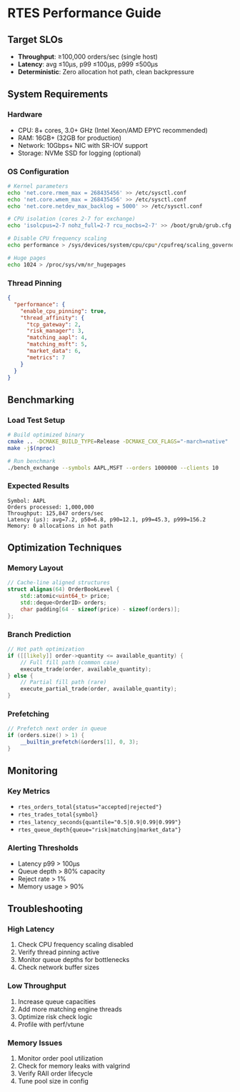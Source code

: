 # RTES Performance Guide

## Target SLOs
- **Throughput**: ≥100,000 orders/sec (single host)
- **Latency**: avg ≤10μs, p99 ≤100μs, p999 ≤500μs
- **Deterministic**: Zero allocation hot path, clean backpressure

## System Requirements

### Hardware
- CPU: 8+ cores, 3.0+ GHz (Intel Xeon/AMD EPYC recommended)
- RAM: 16GB+ (32GB for production)
- Network: 10Gbps+ NIC with SR-IOV support
- Storage: NVMe SSD for logging (optional)

### OS Configuration
```bash
# Kernel parameters
echo 'net.core.rmem_max = 268435456' >> /etc/sysctl.conf
echo 'net.core.wmem_max = 268435456' >> /etc/sysctl.conf
echo 'net.core.netdev_max_backlog = 5000' >> /etc/sysctl.conf

# CPU isolation (cores 2-7 for exchange)
echo 'isolcpus=2-7 nohz_full=2-7 rcu_nocbs=2-7' >> /boot/grub/grub.cfg

# Disable CPU frequency scaling
echo performance > /sys/devices/system/cpu/cpu*/cpufreq/scaling_governor

# Huge pages
echo 1024 > /proc/sys/vm/nr_hugepages
```

### Thread Pinning
```json
{
  "performance": {
    "enable_cpu_pinning": true,
    "thread_affinity": {
      "tcp_gateway": 2,
      "risk_manager": 3,
      "matching_aapl": 4,
      "matching_msft": 5,
      "market_data": 6,
      "metrics": 7
    }
  }
}
```

## Benchmarking

### Load Test Setup
```bash
# Build optimized binary
cmake .. -DCMAKE_BUILD_TYPE=Release -DCMAKE_CXX_FLAGS="-march=native"
make -j$(nproc)

# Run benchmark
./bench_exchange --symbols AAPL,MSFT --orders 1000000 --clients 10
```

### Expected Results
```
Symbol: AAPL
Orders processed: 1,000,000
Throughput: 125,847 orders/sec
Latency (μs): avg=7.2, p50=6.8, p90=12.1, p99=45.3, p999=156.2
Memory: 0 allocations in hot path
```

## Optimization Techniques

### Memory Layout
```cpp
// Cache-line aligned structures
struct alignas(64) OrderBookLevel {
    std::atomic<uint64_t> price;
    std::deque<OrderID> orders;
    char padding[64 - sizeof(price) - sizeof(orders)];
};
```

### Branch Prediction
```cpp
// Hot path optimization
if ([[likely]] order->quantity <= available_quantity) {
    // Full fill path (common case)
    execute_trade(order, available_quantity);
} else {
    // Partial fill path (rare)
    execute_partial_trade(order, available_quantity);
}
```

### Prefetching
```cpp
// Prefetch next order in queue
if (orders.size() > 1) {
    __builtin_prefetch(&orders[1], 0, 3);
}
```

## Monitoring

### Key Metrics
- `rtes_orders_total{status="accepted|rejected"}`
- `rtes_trades_total{symbol}`
- `rtes_latency_seconds{quantile="0.5|0.9|0.99|0.999"}`
- `rtes_queue_depth{queue="risk|matching|market_data"}`

### Alerting Thresholds
- Latency p99 > 100μs
- Queue depth > 80% capacity
- Reject rate > 1%
- Memory usage > 90%

## Troubleshooting

### High Latency
1. Check CPU frequency scaling disabled
2. Verify thread pinning active
3. Monitor queue depths for bottlenecks
4. Check network buffer sizes

### Low Throughput  
1. Increase queue capacities
2. Add more matching engine threads
3. Optimize risk check logic
4. Profile with perf/vtune

### Memory Issues
1. Monitor order pool utilization
2. Check for memory leaks with valgrind
3. Verify RAII order lifecycle
4. Tune pool size in config